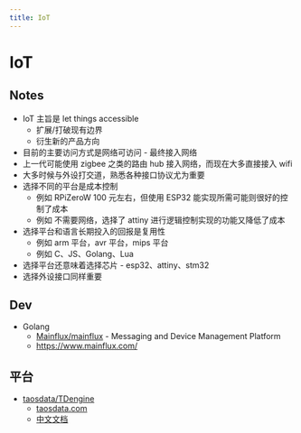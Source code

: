 ```yaml
---
title: IoT
---
```


# IoT

## Notes

- IoT 主旨是 let things accessible
  - 扩展/打破现有边界
  - 衍生新的产品方向
- 目前的主要访问方式是网络可访问 - 最终接入网络
- 上一代可能使用 zigbee 之类的路由 hub 接入网络，而现在大多直接接入 wifi
- 大多时候与外设打交道，熟悉各种接口协议尤为重要
- 选择不同的平台是成本控制
  - 例如 RPiZeroW 100 元左右，但使用 ESP32 能实现所需可能则很好的控制了成本
  - 例如 不需要网络，选择了 attiny 进行逻辑控制实现的功能又降低了成本
- 选择平台和语言长期投入的回报是复用性
  - 例如 arm 平台，avr 平台，mips 平台
  - 例如 C、JS、Golang、Lua
- 选择平台还意味着选择芯片 - esp32、attiny、stm32
- 选择外设接口同样重要

## Dev

- Golang
  - [Mainflux/mainflux](https://github.com/Mainflux/mainflux) - Messaging and Device Management Platform
  - https://www.mainflux.com/

## 平台

- [taosdata/TDengine](https://github.com/taosdata/TDengine)
  - [taosdata.com](https://www.taosdata.com)
  - [中文文档](https://www.taosdata.com/cn/documentation20)
